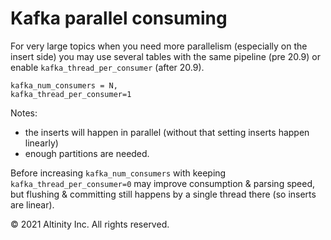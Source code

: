 # Kafka parallel consuming

For very large topics when you need more parallelism \(especially on the insert side\) you may use several tables with the same pipeline \(pre 20.9\) or enable `kafka_thread_per_consumer` \(after 20.9\).

```text
kafka_num_consumers = N,
kafka_thread_per_consumer=1
```

Notes:

* the inserts will happen in parallel \(without that setting inserts happen linearly\)
* enough partitions are needed.

Before increasing `kafka_num_consumers` with keeping `kafka_thread_per_consumer=0` may improve consumption & parsing speed, but flushing & committing still happens by a single thread there \(so inserts are linear\).

© 2021 Altinity Inc. All rights reserved.

